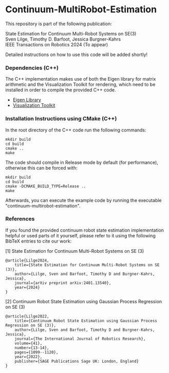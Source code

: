 # Continuum-MultiRobot-Estimation

This repository is part of the following publication:

State Estimation for Continuum Multi-Robot Systems on SE(3)\
Sven Lilge, Timothy D. Barfoot, Jessica Burgner-Kahrs\
IEEE Transactions on Robotics 2024 (To appear)

Detailed instructions on how to use this code will be added shortly!

### Dependencies (C++)

The C++ implementation makes use of both the Eigen library for matrix arithmetic and the Visualization Toolkit for rendering, which need to be installed in order to compile the provided C++ code.

- [Eigen Library](http://eigen.tuxfamily.org/index.php?title=Main_Page)
- [Visualization Toolkit](https://vtk.org/)
 
### Installation Instructions using CMake (C++)

In the root directory of the C++ code run the following commands:

	mkdir build
	cd build
	cmake ..
	make

The code should compile in Release mode by default (for performance), otherwise this can be forced with:
	
	mkdir build
	cd build
	cmake -DCMAKE_BUILD_TYPE=Release ..
	make

Afterwards, you can execute the example code by running the executable "continuum-multirobot-estimation".

### References

If you found the provided continuum robot state estimation implementation helpful or used parts of it yourself, please refer to it using the following BibTeX entries to cite our work:

[1] State Estimation for Continuum Multi-Robot Systems on SE (3)
	 
	@article{Lilge2024,
		title={State Estimation for Continuum Multi-Robot Systems on SE (3)},
		author={Lilge, Sven and Barfoot, Timothy D and Burgner-Kahrs, Jessica},
		journal={arXiv preprint arXiv:2401.13540},
		year={2024}
	}

[2] Continuum Robot State Estimation using Gaussian Process Regression on SE (3)

	@article{Lilge2022,
		title={Continuum Robot State Estimation using Gaussian Process Regression on SE (3)},
		author={Lilge, Sven and Barfoot, Timothy D and Burgner-Kahrs, Jessica},
		journal={The International Journal of Robotics Research},
		volume={41},
		number={13-14},
		pages={1099--1120},
		year={2022},
		publisher={SAGE Publications Sage UK: London, England}
	}
